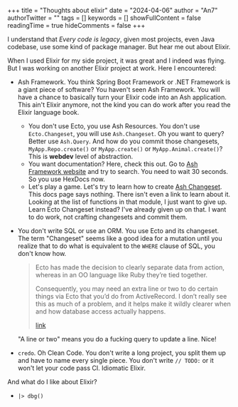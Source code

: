 +++
title = "Thoughts about elixir"
date = "2024-04-06"
author = "An7"
authorTwitter = ""
tags = []
keywords = []
showFullContent = false
readingTime = true
hideComments = false
+++

I understand that _Every code is legacy_, given most projects, even Java
codebase, use some kind of package manager. But hear me out about Elixir.

When I used Elixir for my side project, it was great and I indeed was flying.
But I was working on another Elixir project at work. Here I encountered:

- Ash Framework. You think Spring Boot Framework or .NET Framework is a giant
  piece of software? You haven't seen Ash Framework. You will have a chance to
  basically turn your Elixir code into an Ash application. This ain't Elixir
  anymore, not the kind you can do work after you read the Elixir language book.
  - You don't use Ecto, you use Ash Resources. You don't use `Ecto.Changeset`,
    you will use `Ash.Changeset`. Oh you want to query? Better use `Ash.Query`.
    And how do you commit those changesets, `MyApp.Repo.create()` or
    `MyApp.create()` or `MyApp.Animal.create()`? This is **webdev** level of
    abstraction.
  - You want documentation? Here, check this out. Go to [Ash Framework
    website][1] and try to search. You need to wait 30 seconds. So you use
    HexDocs now.
  - Let's play a game. Let's try to learn how to create [Ash Changeset][2]. This
    docs page says nothing. There isn't even a link to learn about it. Looking
    at the list of functions in that module, I just want to give up. Learn Ecto
    Changeset instead? I've already given up on that. I want to do work, not
    crafting changesets and commit them.
- You don't write SQL or use an ORM. You use Ecto and its changeset. The term
  "Changeset" seems like a good idea for a mutation until you realize that to do
  what is equivalent to the `WHERE` clause of SQL, you don't know how.
  
  > Ecto has made the decision to clearly separate data from action, whereas in
  > an OO language like Ruby they’re tied together.
  >
  > Consequently, you may need an extra line or two to do certain things via
  > Ecto that you’d do from ActiveRecord. I don’t really see this as much of a
  > problem, and it helps make it wildly clearer when and how database access
  > actually happens.
  >
  > [link](https://elixirforum.com/t/updating-a-field-using-ecto-one-liner/11714/3)

  "A line or two" means you do a fucking query to update a line. Nice!

- `credo`. Oh Clean Code. You don't write a long project, you split them up and
  have to name every single piece. You don't write `// TODO:` or it won't let
  your code pass CI. Idiomatic Elixir.

And what do I like about Elixir?  

- `|> dbg()`

[1]: https://ash-hq.org/docs/guides/ash/latest/tutorials/get-started
[2]: https://hexdocs.pm/ash/Ash.Changeset.html

